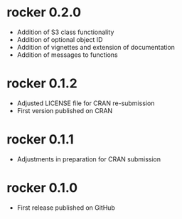rocker 0.2.0
========

* Addition of S3 class functionality
* Addition of optional object ID
* Addition of vignettes and extension of documentation
* Addition of messages to functions

rocker 0.1.2
========

* Adjusted LICENSE file for CRAN re-submission
* First version published on CRAN

rocker 0.1.1
========

* Adjustments in preparation for CRAN submission

rocker 0.1.0
========

* First release published on GitHub
